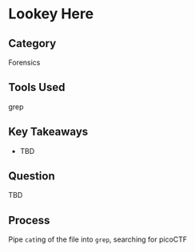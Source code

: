 # Lookey Here

## Category

Forensics

## Tools Used

grep

## Key Takeaways

- TBD

## Question

TBD

## Process

Pipe `cat`ing of the file into `grep`, searching for picoCTF
